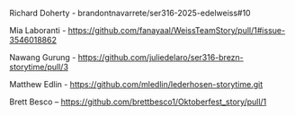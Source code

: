 ﻿Richard Doherty - brandontnavarrete/ser316-2025-edelweiss#10

Mia Laboranti - https://github.com/fanayaal/WeissTeamStory/pull/1#issue-3546018862

Nawang Gurung - https://github.com/juliedelaro/ser316-brezn-storytime/pull/3

Matthew Edlin - https://github.com/mledlin/lederhosen-storytime.git

Brett Besco – https://github.com/brettbesco1/Oktoberfest_story/pull/1
